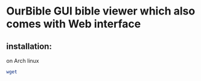 # OurBible GUI bible viewer which also comes with Web interface

## installation:

on Arch linux

```bash
wget
```

```

```
